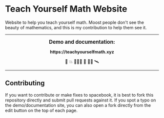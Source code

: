 # Teach Yourself Math Website

Website to help you teach yourself math. Moost people don't see the beauty of mathematics, and this is my contribution to help them see it. 

---

<p align="center">
<strong><big>Demo and documentation:</big></strong><br /> 
</p>

<p align="center">
<strong>https://teachyourselfmath.xyz</strong> <br />
</>

<p align="center">
🙋 💥 👩🏽‍🚀 🚀 👨‍🚀 🛰️
</p>

---

## Contributing

If you want to contribute or make fixes to spacebook, it is best to fork this repository directly and submit pull requests against it. If you spot a typo on the demo/documentation site, you can also open a fork directly from the edit button on the top of each page.

